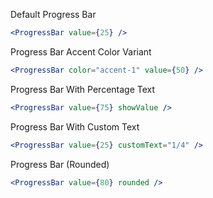 Default Progress Bar

```jsx
<ProgressBar value={25} />
```

Progress Bar Accent Color Variant

```jsx
<ProgressBar color="accent-1" value={50} />
```

Progress Bar With Percentage Text

```jsx
<ProgressBar value={75} showValue />
```

Progress Bar With Custom Text

```jsx
<ProgressBar value={25} customText="1/4" />
```

Progress Bar (Rounded)

```jsx
<ProgressBar value={80} rounded />
```
